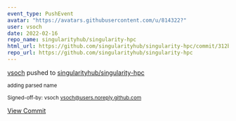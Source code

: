 ```yaml
---
event_type: PushEvent
avatar: "https://avatars.githubusercontent.com/u/814322?"
user: vsoch
date: 2022-02-16
repo_name: singularityhub/singularity-hpc
html_url: https://github.com/singularityhub/singularity-hpc/commit/312b78f33fe633f312a9a853b9eb40197b66ee0e
repo_url: https://github.com/singularityhub/singularity-hpc
---
```


<a href='https://github.com/vsoch' target='_blank'>vsoch</a> pushed to <a href='https://github.com/singularityhub/singularity-hpc' target='_blank'>singularityhub/singularity-hpc</a>

<small>adding parsed name

Signed-off-by: vsoch <vsoch@users.noreply.github.com></small>

<a href='https://github.com/singularityhub/singularity-hpc/commit/312b78f33fe633f312a9a853b9eb40197b66ee0e' target='_blank'>View Commit</a>